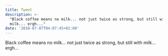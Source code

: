 ```yaml
---
title: Tweet
description: >-
  "Black coffee means no milk... not just twice as strong, but still with
  milk... ergh..."
date: '2010-07-07T04:07:45+01:00'
---
```

Black coffee means no milk... not just twice as strong, but still with milk... ergh...
